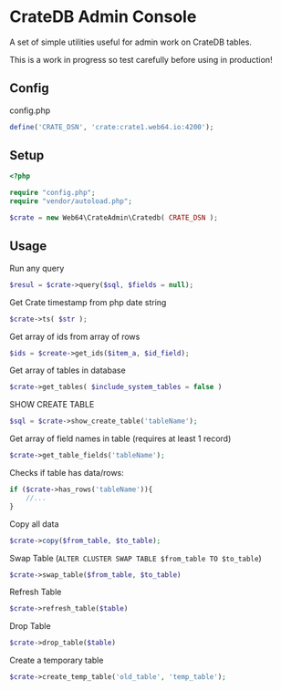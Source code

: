 # CrateDB Admin Console

A set of simple utilities useful for admin work on CrateDB tables.

This is a work in progress so test carefully before using in production!

## Config

config.php

```php
define('CRATE_DSN', 'crate:crate1.web64.io:4200');
```

## Setup

```php
<?php

require "config.php";
require "vendor/autoload.php";

$crate = new Web64\CrateAdmin\Cratedb( CRATE_DSN );
```

## Usage

Run any query

```php
$resul = $crate->query($sql, $fields = null);
```

Get Crate timestamp from php date string

```php
$crate->ts( $str );
```

Get array of ids from array of rows

```php
$ids = $create->get_ids($item_a, $id_field);
```

Get array of tables in database

```php
$crate->get_tables( $include_system_tables = false )
```

SHOW CREATE TABLE

```php
$sql = $crate->show_create_table('tableName');
```

Get array of field names in table (requires at least 1 record)

```php
$crate->get_table_fields('tableName');
```

Checks if table has data/rows:

```php
if ($crate->has_rows('tableName')){
    //...
}
```

Copy all data

```php
$crate->copy($from_table, $to_table);
```

Swap Table (`ALTER CLUSTER SWAP TABLE $from_table TO $to_table`)

```php
$crate->swap_table($from_table, $to_table)
```

Refresh Table

```php
$crate->refresh_table($table)
```

Drop Table

```php
$crate->drop_table($table)
```

Create a temporary table

```php
$crate->create_temp_table('old_table', 'temp_table');
```
